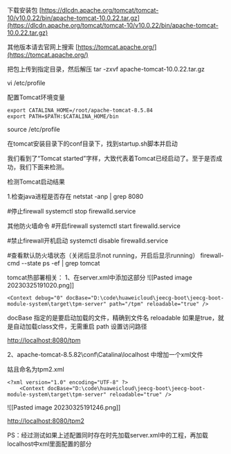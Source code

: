下载安装包
[https://dlcdn.apache.org/tomcat/tomcat-10/v10.0.22/bin/apache-tomcat-10.0.22.tar.gz](https://dlcdn.apache.org/tomcat/tomcat-10/v10.0.22/bin/apache-tomcat-10.0.22.tar.gz)

其他版本请去官网上搜索
[https://tomcat.apache.org/](https://tomcat.apache.org/)

把包上传到指定目录，然后解压
tar -zxvf apache-tomcat-10.0.22.tar.gz

vi /etc/profile

配置Tomcat环境变量
```
export CATALINA_HOME=/root/apache-tomcat-8.5.84
export PATH=$PATH:$CATALINA_HOME/bin
```

source /etc/profile

在tomcat安装目录下的conf目录下，找到startup.sh脚本并启动

我们看到了“Tomcat started”字样，大致代表着Tomcat已经启动了。至于是否成功，我们下面来检测。

检测Tomcat启动结果

1.检查java进程是否存在
netstat -anp | grep 8080

#停止firewall
systemctl stop firewalld.service

其他防火墙命令
#开启firewall
systemctl start firewalld.service

#禁止firewall开机启动
systemctl disable firewalld.service

#查看默认防火墙状态（关闭后显示not running，开启后显示running）
firewall-cmd --state
ps -ef | grep tomcat

tomcat热部署相关：
1、在server.xml中添加这部分
![[Pasted image 20230325191020.png]]
```
<Context debug="0" docBase="D:\code\huaweicloud\jeecg-boot\jeecg-boot-module-system\target\tpm-server" path="/tpm" reloadable="true" />
```


docBase 指定的是要启动加载的文件，精确到文件名
reloadable 如果是true，就是自动加载class文件，无需重启
path 设置访问路径

[http://localhost:8080/tpm](http://localhost:8080/tpm2)

2、apache-tomcat-8.5.82\conf\Catalina\localhost 中增加一个xml文件

姑且命名为tpm2.xml
```
<?xml version="1.0" encoding="UTF-8" ?>
    <Context docBase="D:\code\huaweicloud\jeecg-boot\jeecg-boot-module-system\target\tpm-server" reloadable="true" />
```

![[Pasted image 20230325191246.png]]

[http://localhost:8080/tpm2](http://localhost:8080/tpm2)

PS：经过测试如果上述配置同时存在时先加载server.xml中的工程，再加载 localhost中xml里面配置的部分

